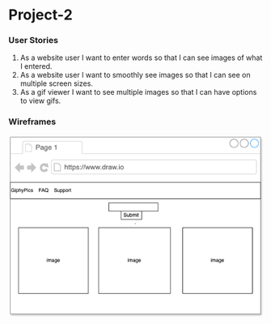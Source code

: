 # Project-2


### User Stories
1. As a website user I want to enter words so that I can see images of what I entered.
2. As a website user I want to smoothly see images so that I can see on multiple screen sizes.
3. As a gif viewer I want to see multiple images so that I can have options to view gifs.

### Wireframes
![alt text](./wireframe%20images/Project2%20Wireframe.drawio.png)